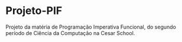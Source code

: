 # Projeto-PIF
Projeto da matéria de Programação Imperativa Funcional, do segundo período de Ciência da Computação na Cesar School. 
